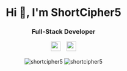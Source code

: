 <h1 align="center">Hi 👋, I'm ShortCipher5</h1>
<h3 align="center">Full-Stack Developer</h3>

<div align="center">
  <a href="https://twitter.com/shortcipher5" target="blank">
    <img src="https://img.shields.io/badge/-Twitter-clean?style=social&logo=twitter" height=25></a>
  </a>
&nbsp;&nbsp;
  <a href="mailto:me@shortcipher.me?subject=GitHub: " target="blank">
    <img src="https://img.shields.io/badge/-Email-clean?style=social&logo=github" height=25></a>
  </a>
</div>
</p>

<div align="center">
  <img align="center" src="https://github-readme-streak-stats.herokuapp.com/?user=shortcipher5&" alt="shortcipher5" />
  <img align="center" src="https://github-readme-stats.vercel.app/api?username=shortcipher5&show_icons=true&locale=en" alt="shortcipher5" />
</div>
